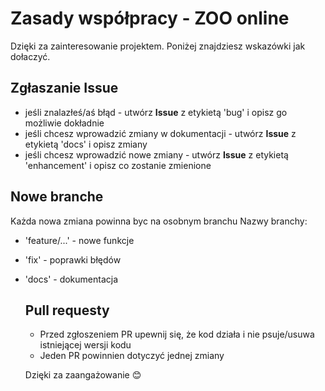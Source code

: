 # Zasady współpracy - ZOO online
Dzięki za zainteresowanie projektem. Poniżej znajdziesz wskazówki jak dołaczyć.

## Zgłaszanie Issue
- jeśli znalazłeś/aś błąd - utwórz **Issue** z etykietą 'bug' i opisz go możliwie dokładnie
- jeśli chcesz wprowadzić zmiany w dokumentacji - utwórz **Issue** z etykietą 'docs' i opisz zmiany
- jeśli chcesz wprowadzić nowe zmiany - utwórz **Issue** z etykietą 'enhancement' i opisz co zostanie zmienione

## Nowe branche
Każda nowa zmiana powinna byc na osobnym branchu
Nazwy branchy:
- 'feature/...' - nowe funkcje
- 'fix' - poprawki błędów
- 'docs' - dokumentacja

  ## Pull requesty
  - Przed zgłoszeniem PR upewnij się, że kod działa i nie psuje/usuwa istniejącej wersji kodu
  - Jeden PR powinnien dotyczyć jednej zmiany
 
  Dzięki za zaangażowanie 😊

